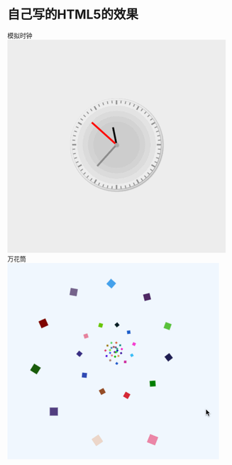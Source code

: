 # 自己写的HTML5的效果
模拟时钟
![](https://raw.githubusercontent.com/AlbertXYZ/HTML5/master/Images/timer.gif) 
万花筒
![](https://raw.githubusercontent.com/AlbertXYZ/HTML5/master/Images/wht.gif) 


